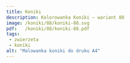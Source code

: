 ```yaml
---
title: Koniki
description: Kolorowanka Koniki – wariant 88
image: /koniki/88/koniki-88.svg
pdf:   /koniki/88/koniki-88.pdf
tags:
 - zwierzeta
 - koniki
alt: "Malowanka koniki do druku A4"
---
```

